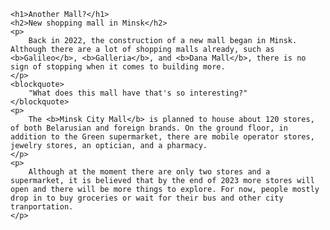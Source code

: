 <html>
<head>
    <title>Another Mall?</title>
</head>
<body>

    <h1>Another Mall?</h1>
    <h2>New shopping mall in Minsk</h2>
    <p>
        Back in 2022, the construction of a new mall began in Minsk. Although there are a lot of shopping malls already, such as <b>Galileo</b>, <b>Galleria</b>, and <b>Dana Mall</b>, there is no sign of stopping when it comes to building more.
    </p>
    <blockquote>
        "What does this mall have that's so interesting?"
    </blockquote>
    <p>
        The <b>Minsk City Mall</b> is planned to house about 120 stores, of both Belarusian and foreign brands. On the ground floor, in addition to the Green supermarket, there are mobile operator stores, jewelry stores, an optician, and a pharmacy.
    </p>
    <p>
        Although at the moment there are only two stores and a supermarket, it is believed that by the end of 2023 more stores will open and there will be more things to explore. For now, people mostly drop in to buy groceries or wait for their bus and other city tranportation.
    </p>

</body>
</html>


